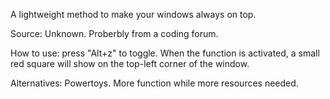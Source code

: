 A lightweight method to  make your windows always on top.


Source: 
Unknown. Proberbly from a coding forum.

How to use:
press "Alt+z" to toggle.
When the function is activated, a small red square will show on the top-left corner of the window.

Alternatives:
Powertoys. More function while more resources needed.
